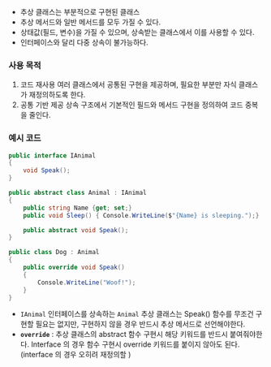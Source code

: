
- 추상 클래스는 부분적으로 구현된 클래스
- 추상 메서드와 일반 메서드를 모두 가질 수 있다.
- 상태값(필드, 변수)을 가질 수 있으며, 상속받는 클래스에서 이를 사용할 수 있다.
- 인터페이스와 달리 다중 상속이 불가능하다.

### 사용 목적
1. 코드 재사용
	여러 클래스에서 공통된 구현을 제공하며, 필요한 부분만 자식 클래스가 재정의하도록 한다.
2. 공통 기반 제공
	상속 구조에서 기본적인 필드와 메서드 구현을 정의하여 코드 중복을 줄인다.

### 예시 코드
```csharp
public interface IAnimal
{
    void Speak();
}

public abstract class Animal : IAnimal
{
    public string Name {get; set;}
    public void Sleep() { Console.WriteLine($"{Name} is sleeping.");}

    public abstract void Speak();
}

public class Dog : Animal
{
    public override void Speak()
    {
        Console.WriteLine("Woof!");
    }
}
```

- `IAnimal` 인터페이스를 상속하는 `Animal` 추상 클래스는 Speak() 함수를 무조건 구현할 필요는 없지만, 구현하지 않을 경우 반드시 추상 메서드로 선언해야한다.
- **`override`** : 추상 클래스의 abstract 함수 구현시 해당 키워드를 반드시 붙여줘야한다. Interface 의 경우 함수 구현시 override 키워드를 붙이지 않아도 된다. (interface 의 경우 오히려 재정의할 )